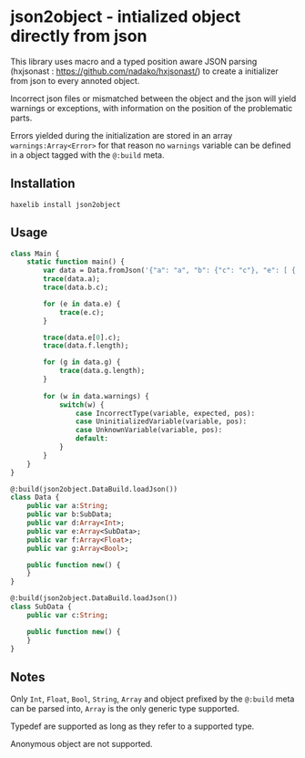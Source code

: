 # json2object - intialized object directly from json

This library uses macro and a typed position aware JSON parsing (hxjsonast : <https://github.com/nadako/hxjsonast/>) to create a initializer from json to every annoted object.

Incorrect json files or mismatched between the object and the json will yield warnings or exceptions, with information on the position of the problematic parts.

Errors yielded during the initialization are stored in an array `warnings:Array<Error>` for that reason no `warnings` variable can be defined in a object tagged with the `@:build` meta.

## Installation

```
haxelib install json2object
```

## Usage
```haxe
class Main {
	static function main() {
		var data = Data.fromJson('{"a": "a", "b": {"c": "c"}, "e": [ { "c": "1" }, { "c": "2" } ], "f": [], "g": [ true ] }', "file.json");
		trace(data.a);
		trace(data.b.c);

		for (e in data.e) {
			trace(e.c);
		}

		trace(data.e[0].c);
		trace(data.f.length);

		for (g in data.g) {
			trace(data.g.length);
		}
		
		for (w in data.warnings) {
			switch(w) {
				case IncorrectType(variable, expected, pos):
				case UninitializedVariable(variable, pos):
				case UnknownVariable(variable, pos):
				default:
			}
		}
	}
}

@:build(json2object.DataBuild.loadJson())
class Data {
	public var a:String;
	public var b:SubData;
	public var d:Array<Int>;
	public var e:Array<SubData>;
	public var f:Array<Float>;
	public var g:Array<Bool>;

	public function new() {
	}
}

@:build(json2object.DataBuild.loadJson())
class SubData {
	public var c:String;

	public function new() {
	}
}
```

## Notes

Only `Int`, `Float`, `Bool`, `String`, `Array` and object prefixed by the `@:build` meta can be parsed into, `Array` is the only generic type supported.

Typedef are supported as long as they refer to a supported type.

Anonymous object are not supported.
